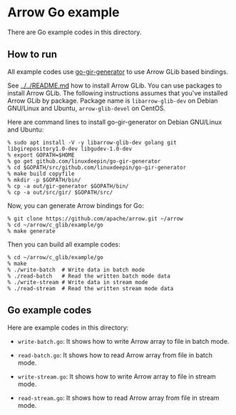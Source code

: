 <!---
  Licensed under the Apache License, Version 2.0 (the "License");
  you may not use this file except in compliance with the License.
  You may obtain a copy of the License at

   http://www.apache.org/licenses/LICENSE-2.0

  Unless required by applicable law or agreed to in writing, software
  distributed under the License is distributed on an "AS IS" BASIS,
  WITHOUT WARRANTIES OR CONDITIONS OF ANY KIND, either express or implied.
  See the License for the specific language governing permissions and
  limitations under the License. See accompanying LICENSE file.
-->

# Arrow Go example

There are Go example codes in this directory.

## How to run

All example codes use
[go-gir-generator](https://github.com/linuxdeepin/go-gir-generator) to
use Arrow GLib based bindings.

See [../../README.md](../../README.md) how to install Arrow GLib. You
can use packages to install Arrow GLib. The following instructions
assumes that you've installed Arrow GLib by package. Package name is
`libarrow-glib-dev` on Debian GNU/Linux and Ubuntu, `arrow-glib-devel`
on CentOS.

Here are command lines to install go-gir-generator on Debian GNU/Linux
and Ubuntu:

```text
% sudo apt install -V -y libarrow-glib-dev golang git libgirepository1.0-dev libgudev-1.0-dev
% export GOPATH=$HOME
% go get github.com/linuxdeepin/go-gir-generator
% cd $GOPATH/src/github.com/linuxdeepin/go-gir-generator
% make build copyfile
% mkdir -p $GOPATH/bin/
% cp -a out/gir-generator $GOPATH/bin/
% cp -a out/src/gir/ $GOPATH/src/
```

Now, you can generate Arrow bindings for Go:

```text
% git clone https://github.com/apache/arrow.git ~/arrow
% cd ~/arrow/c_glib/example/go
% make generate
```

Then you can build all example codes:

```text
% cd ~/arrow/c_glib/example/go
% make
% ./write-batch  # Write data in batch mode
% ./read-batch   # Read the written batch mode data
% ./write-stream # Write data in stream mode
% ./read-stream  # Read the written stream mode data
```

## Go example codes

Here are example codes in this directory:

  * `write-batch.go`: It shows how to write Arrow array to file in
    batch mode.

  * `read-batch.go`: It shows how to read Arrow array from file in
    batch mode.

  * `write-stream.go`: It shows how to write Arrow array to file in
    stream mode.

  * `read-stream.go`: It shows how to read Arrow array from file in
    stream mode.

